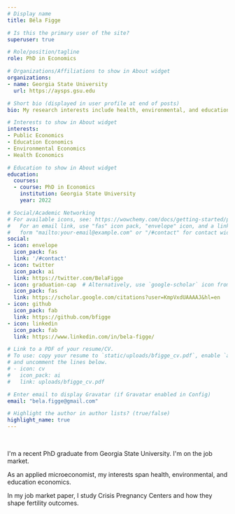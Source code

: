 ```yaml
---
# Display name
title: Béla Figge

# Is this the primary user of the site?
superuser: true

# Role/position/tagline
role: PhD in Economics

# Organizations/Affiliations to show in About widget
organizations:
- name: Georgia State University
  url: https://aysps.gsu.edu

# Short bio (displayed in user profile at end of posts)
bio: My research interests include health, environmental, and education economics

# Interests to show in About widget
interests:
- Public Economics
- Education Economics
- Environmental Economics
- Health Economics

# Education to show in About widget
education:
  courses:
  - course: PhD in Economics
    institution: Georgia State University
    year: 2022 

# Social/Academic Networking
# For available icons, see: https://wowchemy.com/docs/getting-started/page-builder/#icons
#   For an email link, use "fas" icon pack, "envelope" icon, and a link in the
#   form "mailto:your-email@example.com" or "/#contact" for contact widget.
social:
- icon: envelope
  icon_pack: fas
  link: '/#contact'
- icon: twitter
  icon_pack: ai
  link: https://twitter.com/BelaFigge
- icon: graduation-cap  # Alternatively, use `google-scholar` icon from `ai` icon pack
  icon_pack: fas
  link: https://scholar.google.com/citations?user=KmpVxdUAAAAJ&hl=en
- icon: github
  icon_pack: fab
  link: https://github.com/bfigge
- icon: linkedin
  icon_pack: fab
  link: https://www.linkedin.com/in/bela-figge/

# Link to a PDF of your resume/CV.
# To use: copy your resume to `static/uploads/bfigge_cv.pdf`, enable `ai` icons in `params.toml`, 
# and uncomment the lines below.
# - icon: cv
#   icon_pack: ai
#   link: uploads/bfigge_cv.pdf

# Enter email to display Gravatar (if Gravatar enabled in Config)
email: "bela.figge@gmail.com"

# Highlight the author in author lists? (true/false)
highlight_name: true
---
```

<br>

I'm a recent PhD graduate from Georgia State University. I'm on the job market.

As an applied microeconomist, my interests span health, environmental, and education economics. 

In my job market paper, I study Crisis Pregnancy Centers and how they shape fertility outcomes. 


